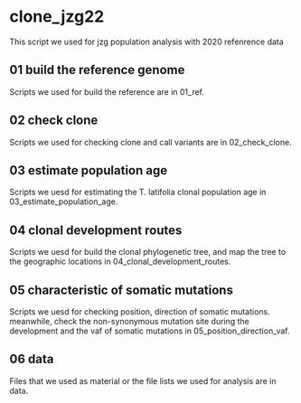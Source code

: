 # clone_jzg22
This script we used for jzg population analysis with 2020 refenrence data

## 01 build the reference genome
Scripts we used for build the reference are in 01_ref.

## 02 check clone 
Scripts we used for checking clone and call variants are in 02_check_clone.

## 03 estimate population age
Scripts we uesd for estimating the T. latifolia clonal population age in 03_estimate_population_age.

## 04 clonal development routes
Scripts we uesd for build the clonal phylogenetic tree, and map the tree to the geographic locations in 04_clonal_development_routes.

## 05 characteristic of somatic mutations
Scripts we uesd for checking position, direction of somatic mutations. meanwhile, check the non-synonymous mutation site during the development and the vaf of somatic mutations in 05_position_direction_vaf.

## 06 data 
Files that we used as material or the file lists we used for analysis are in data.